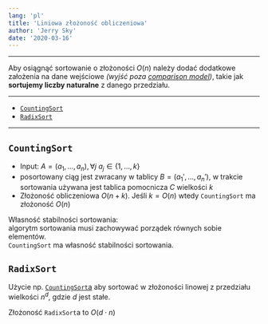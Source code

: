 ```yaml
---
lang: 'pl'
title: 'Liniowa złożoność obliczeniowa'
author: 'Jerry Sky'
date: '2020-03-16'
---
```


---

Aby osiągnąć sortowanie o złożoności $O(n)$ należy dodać dodatkowe założenia na dane wejściowe *(wyjść poza [comparison model](comparison-model.md))*, takie jak **sortujemy liczby naturalne** z danego przedziału.

---

- [`CountingSort`](#countingsort)
- [`RadixSort`](#radixsort)

---

## `CountingSort`

- Input: $A = (a_1,\dots,a_n), \forall{j}~a_j \in \{1,\dots,k\}$
- posortowany ciąg jest zwracany w tablicy $B = (a_1',\dots,a_n')$, w trakcie sortowania używana jest tablica pomocnicza $C$ wielkości $k$
- Złożoność obliczeniowa $O(n+k)$. Jeśli $k = O(n)$ wtedy `CountingSort` ma złożoność $O(n)$

Własność stabilności sortowania:\
algorytm sortowania musi zachowywać porządek równych sobie elementów.\
`CountingSort` ma własność stabilności sortowania.

## `RadixSort`

Użycie np. [`CountingSort`a](#countingsort) aby sortować w złożoności linowej z przedziału wielkości $n^d$, gdzie $d$ jest stałe.

Złożoność `RadixSort`a to $O(d \cdot n)$
